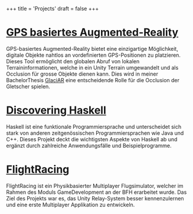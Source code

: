 +++
title = 'Projects'
draft = false
+++

# [GPS basiertes Augmented-Reality](https://github.com/AaronGrand/GPSBasedAR)
GPS-basiertes Augmented-Reality bietet eine einzigartige Möglichkeit, digitale Objekte nahtlos an vordefinierten GPS-Positionen zu platzieren. Dieses Tool ermöglicht den globalen Abruf von lokalen Terraininformationen, welche in ein Unity Terrain umgewandelt und als Occlusion für grosse Objekte dienen kann. Dies wird in meiner BachelorThesis [GlaciAR](https://github.com/AaronGrand/GlaciAR) eine entscheidende Rolle für die Occlusion der Gletscher spielen.

# [Discovering Haskell](../discovering-haskell-project-1-report.pdf)
Haskell ist eine funktionale Programmiersprache und unterscheidet sich stark von anderen zeitgenössischen Programmiersprachen wie Java und C++. Dieses Projekt deckt die wichtigsten Aspekte von Haskell ab und ergänzt durch zahlreiche Anwendungsfälle und Beispielprogramme.

# [FlightRacing](https://github.com/AaronGrand/FlightRacing)
FlightRacing ist ein Physikbasierter Multiplayer Flugsimulator, welcher im Rahmen des Moduls GameDevelopment an der BFH erarbeitet wurde. Das Ziel des Projekts war es, das Unity Relay-System besser kennenzulernen und eine erste Multiplayer Applikation zu entwickeln.
